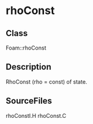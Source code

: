 # rhoConst 
## Class
Foam::rhoConst

## Description
RhoConst (rho = const) of state.

## SourceFiles
rhoConstI.H
rhoConst.C


